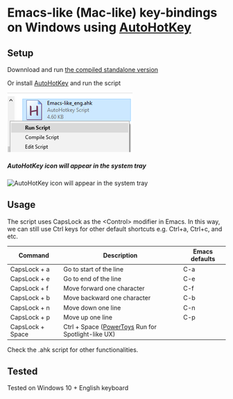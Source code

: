 # Emacs-like (Mac-like) key-bindings on Windows using [AutoHotKey](https://www.autohotkey.com/)

## Setup 

Downnload and run [the compiled standalone version](https://github.com/usuyama/emacs-key-binding-windows/releases/tag/v0.1)

Or install [AutoHotKey](https://www.autohotkey.com/) and run the script

![Right-click the ahk file to run the script](ahk_right-click.png)

##### AutoHotKey icon will appear in the system tray
<img src="https://github.com/usuyama/emacs-like-key-bindings-windows/raw/master/ahk_tray.png?s=100" width=300 alt="AutoHotKey icon will appear in the system tray" />

## Usage

The script uses CapsLock as the \<Control> modifier in Emacs. In this way, we can still use Ctrl keys for other default shortcuts e.g. Ctrl+a, Ctrl+c, and etc.

|Command | Description| Emacs defaults |
|---|---|---|
| CapsLock + a  | Go to start of the line | C-a |
| CapsLock + e  | Go to end of the line | C-e |
| CapsLock + f  | Move forward one character  | C-f |
| CapsLock + b  | Move backward one character  | C-b |
| CapsLock + n  | Move down one line  | C-n |
| CapsLock + p  | Move up one line  | C-p |
| CapsLock + Space | Ctrl + Space ([PowerToys](https://github.com/microsoft/PowerToys) Run for Spotlight-like UX) | |

Check the .ahk script for other functionalities.

## Tested
Tested on Windows 10 + English keyboard

